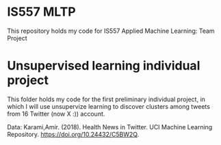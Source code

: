 # IS557 MLTP
This repository holds my code for IS557 Applied Machine Learning: Team Project

# Unsupervised learning individual project
This folder holds my code for the first preliminary individual project, in which I will use unsupervize learning to discover clusters among tweets from 16 Twitter (now X :)) account.

Data: Karami,Amir. (2018). Health News in Twitter. UCI Machine Learning Repository. https://doi.org/10.24432/C5BW2Q.
